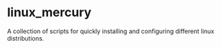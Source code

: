 # linux_mercury

A collection of scripts for quickly installing and configuring different linux distributions.